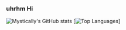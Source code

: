 ### uhrhm Hi

![Mystically's GitHub stats](https://github-readme-stats.vercel.app/api?username=Mystically11&show_icons=true&theme=cobalt)
[![Top Languages](https://github-readme-stats.vercel.app/api/top-langs/?username=Mystically11&layout=compact)]



<!--
**Mystically11/Mystically11** is a ✨ _special_ ✨ repository because its `README.md` (this file) appears on your GitHub profile.

Here are some ideas to get you started:

- 🔭 I’m currently working on ...
- 🌱 I’m currently learning ...
- 👯 I’m looking to collaborate on ...
- 🤔 I’m looking for help with ...
- 💬 Ask me about ...
- 📫 How to reach me: ...
- 😄 Pronouns: ...
- ⚡ Fun fact: ...
-->
